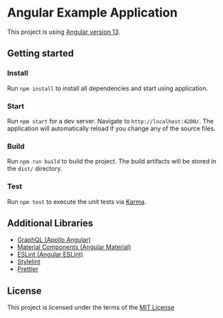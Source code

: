 # Angular Example Application

This project is using [Angular version 13](https://v13.angular.io/docs).

## Getting started

### Install

Run `npm install` to install all dependencies and start using application.

### Start

Run `npm start` for a dev server. Navigate to `http://localhost:4200/`. The application will automatically reload if you change any of the source files.

### Build

Run `npm run build` to build the project. The build artifacts will be stored in the `dist/` directory.

### Test

Run `npm test` to execute the unit tests via [Karma](https://karma-runner.github.io).

## Additional Libraries

* [GraphQL (Apollo Angular)](https://www.npmjs.com/package/apollo-angular)
* [Material Components (Angular Material)](https://www.npmjs.com/package/@angular/material)
* [ESLint (Angular ESLint)](https://github.com/angular-eslint/angular-eslint)
* [Stylelint](https://www.npmjs.com/package/stylelint)
* [Prettier](https://www.npmjs.com/package/prettier)

## License

This project is licensed under the terms of the [MIT License](LICENSE)